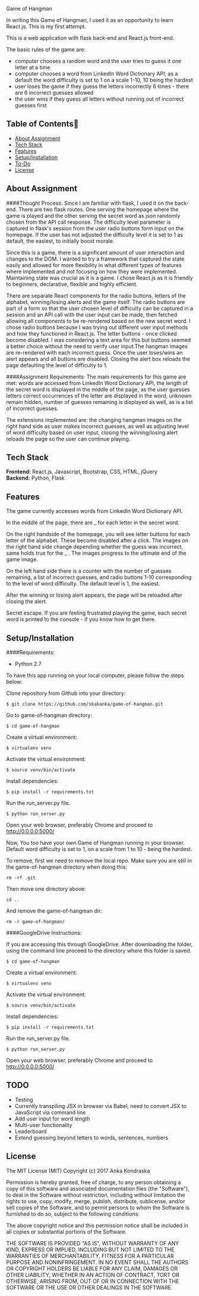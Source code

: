 Game of Hangman

In writing this Game of Hangman, I used it as an opportunity to learn React.js.
This is my first attempt.

This is a web application with flask back-end and React.js front-end.

The basic rules of the game are:
* computer chooses a random word and the user tries to guess it one letter at a time
* computer chooses a word from LinkedIn Word Dictionary API, as a default the word difficulty is set to 1 on a scale 1-10, 10 being the hardest
* user loses the game if they guess the letters incorrectly 6 times - there are 6 incorrect guesses allowed
* the user wins if they guess all letters without running out of incorrect guesses first


## Table of Contents📖

* [About Assignment](#about-assignment)
* [Tech Stack](#tech-stack)
* [Features](#features)
* [Setup/Installation](#installation)
* [To-Do](#future)
* [License](#license)

## <a name="about-assignment"></a>About Assignment

####Thought Process:
Since I am familiar with flask, I used it on the back-end. There are two flask routes. One serving the homepage where the game is played and the other serving the secret word as json randomly chosen from the API call response. The difficulty level parameter is captured in flask's session from the user radio buttons form input on the homepage. If the user has not adjusted the difficulty level it is set to 1 as default, the easiest, to initially boost morale.

Since this is a game, there is a significant amount of user interaction and changes to the DOM. I wanted to try a framework that captured the state easily and allowed for more flexibility in what different types of features where implemented and not focusing on how they were implemented. Maintaining state was crucial as it is a game. I chose React.js as it is friendly to beginners, declarative, flexible and highly efficient.

There are separate React components for the radio buttons, letters of the alphabet, winning/losing alerts and the game itself. The radio buttons are part of a form so that the user chosen level of difficulty can be captured in a session and an API call with the user input can be made, then fetched allowing all components to be re-rendered based on the new secret word. I chose radio buttons because I was trying out different user input methods and how they functioned in React.js. The letter buttons - once clicked become disabled. I was considering a text area for this but buttons seemed a better choice without the need to verify user input.The hangman images are re-rendered with each incorrect guess. Once the user loses/wins an alert appears and all buttons are disabled. Closing the alert box reloads the page defaulting the level of difficulty to 1.

####Assignment Requirements:
The main requirements for this game are met: words are accessed from LinkedIn Word Dictionary API, the length of the secret word is displayed in the middle of the page, as the user guesses letters correct occurrences of the letter are displayed in the word, unknown remain hidden, number of guesses remaining is displayed as well, as is a list of incorrect guesses.

The extensions implemented are: the changing hangman images on the right hand side as user makes incorrect guesses, as well as adjusting level of word difficulty based on user input, closing the winning/losing alert reloads the page so the user can continue playing.

## <a name="tech-stack"></a>Tech Stack

__Frontend:__ React.js, Javascript, Bootstrap, CSS, HTML, jQuery <br/>
__Backend:__ Python, Flask


## <a name="features"></a>Features

The game currently accesses words from LinkedIn Word Dictionary API.

In the middle of the page, there are _ for each letter in the secret word. 

On the right handside of the homepage, you will see letter buttons for each letter of the alphabet. These become disabled after a click. The images on the right hand side change depending whether the guess was incorrect, same holds true for the _ . The images progress to the ultimate end of the game image. 

On the left hand side there is a counter with the number of guesses remaining, a list of incorrect guesses, and radio buttons 1-10 corresponding to the level of word difficulty. The default level is 1, the easiest. 

After the winning or losing alert appears, the page will be reloaded after closing the alert.

Secret escape. If you are feeling frustrated playing the game, each secret word is printed to the console - if you know how to get there.


## <a name="installation"></a>Setup/Installation

####Requirements:

- Python 2.7

To have this app running on your local computer, please follow the steps below:

Clone repository from Github into your directory:
```
$ git clone https://github.com/skakanka/game-of-hangman.git
```
Go to game-of-hangman directory:
```
$ cd game-of-hangman
```
Create a virtual environment:
```
$ virtualenv venv
```
Activate the virtual environment:
```
$ source venv/bin/activate
```
Install dependencies:
```
$ pip install -r requirements.txt
```
Run the run_server.py file.
```
$ python run_server.py
```
Open your web browser, preferably Chrome and proceed to http://0.0.0.0:5000/

Now, You too have your own Game of Hangman running in your browser.
Default word difficulty is set to 1, on a scale from 1 to 10 - being the hardest.

To remove, first we need to remove the local repo. 
Make sure you are still in the game-of-hangman directory when doing this:
```
rm -rf .git
```
Then move one directory above:
```
cd ..
```
And remove the game-of-hangman dir:
```
rm -r game-of-hangman/
```

####GoogleDrive Instructions:

If you are accessing this through GoogleDrive. After downloading the folder, using the command line proceed to the directory where this folder is saved.

```
$ cd game-of-hangman
```
Create a virtual environment:
```
$ virtualenv venv
```
Activate the virtual environment:
```
$ source venv/bin/activate
```
Install dependencies:
```
$ pip install -r requirements.txt
```
Run the run_server.py file.
```
$ python run_server.py
```
Open your web browser, preferably Chrome and proceed to http://0.0.0.0:5000/

## <a name="future"></a>TODO
* Testing
* Currently transpiling JSX in browser via Babel, need to convert JSX to JavaScript via command line
* Add user input for word length
* Multi-user functionality
* Leaderboard
* Extend guessing beyond letters to words, sentences, numbers


## <a name="license"></a>License

The MIT License (MIT)
Copyright (c) 2017 Anka Kondraska 

Permission is hereby granted, free of charge, to any person obtaining a copy of
this software and associated documentation files (the "Software"), to deal in
the Software without restriction, including without limitation the rights to
use, copy, modify, merge, publish, distribute, sublicense, and/or sell copies
of the Software, and to permit persons to whom the Software is furnished to do
so, subject to the following conditions:

The above copyright notice and this permission notice shall be included in all
copies or substantial portions of the Software.

THE SOFTWARE IS PROVIDED "AS IS", WITHOUT WARRANTY OF ANY KIND, EXPRESS OR
IMPLIED, INCLUDING BUT NOT LIMITED TO THE WARRANTIES OF MERCHANTABILITY,
FITNESS FOR A PARTICULAR PURPOSE AND NONINFRINGEMENT. IN NO EVENT SHALL THE
AUTHORS OR COPYRIGHT HOLDERS BE LIABLE FOR ANY CLAIM, DAMAGES OR OTHER
LIABILITY, WHETHER IN AN ACTION OF CONTRACT, TORT OR OTHERWISE, ARISING FROM,
OUT OF OR IN CONNECTION WITH THE SOFTWARE OR THE USE OR OTHER DEALINGS IN THE
SOFTWARE.